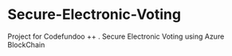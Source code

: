# Secure-Electronic-Voting
Project for Codefundoo ++ . Secure Electronic Voting using Azure BlockChain
